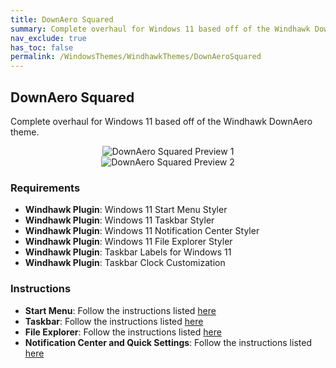 ```yaml
---
title: DownAero Squared
summary: Complete overhaul for Windows 11 based off of the Windhawk DownAero theme
nav_exclude: true
has_toc: false
permalink: /WindowsThemes/WindhawkThemes/DownAeroSquared
---
```


## DownAero Squared
Complete overhaul for Windows 11 based off of the Windhawk DownAero theme.

<div align="center">
<img src="https://github.com/The-Back-Room/The-Back-Room.github.io/blob/main/assets/images/previews/windhawk-themes/down-aero-squared/Preview-1.bmp?raw=True" alt="DownAero Squared Preview 1" style="max-width: 100%; height: auto;" />
<br />
<img src="https://github.com/The-Back-Room/The-Back-Room.github.io/blob/main/assets/images/previews/windhawk-themes/down-aero-squared/Preview-2.bmp?raw=True" alt="DownAero Squared Preview 2" style="max-width: 100%; height: auto;" />
</div>

### Requirements

- **Windhawk Plugin**: Windows 11 Start Menu Styler
- **Windhawk Plugin**: Windows 11 Taskbar Styler
- **Windhawk Plugin**: Windows 11 Notification Center Styler
- **Windhawk Plugin**: Windows 11 File Explorer Styler
- **Windhawk Plugin**: Taskbar Labels for Windows 11
- **Windhawk Plugin**: Taskbar Clock Customization

### Instructions

- **Start Menu**: Follow the instructions listed [here](https://the-back-room.info/Windhawk/StartMenuStyler/DownAeroSquared)
- **Taskbar**: Follow the instructions listed [here](https://the-back-room.info/Windhawk/TaskbarStyler/DownAeroSquared)
- **File Explorer**: Follow the instructions listed [here](https://the-back-room.info/Windhawk/FileExplorerStyler/DownAeroSquared)
- **Notification Center and Quick Settings**: Follow the instructions listed [here](https://the-back-room.info/Windhawk/NotificationCenterStyler/DownAeroSquared)
